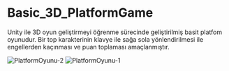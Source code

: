 # Basic_3D_PlatformGame

Unity ile 3D oyun geliştirmeyi öğrenme sürecinde geliştirilmiş basit platfom oyunudur. Bir top karakterinin klavye ile sağa sola yönlendirilmesi ile engellerden kaçınması ve puan toplaması amaçlanmıştır.


![PlatformOyunu-2](https://github.com/user-attachments/assets/ac9a16f0-fed3-49c3-9079-3c7dd7aa9759)                ![PlatformOyunu-1](https://github.com/user-attachments/assets/3e4ace5f-46dd-4f95-ab4b-9b4f3d02f621)
